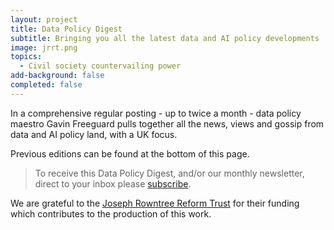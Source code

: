 ```yaml
---
layout: project
title: Data Policy Digest
subtitle: Bringing you all the latest data and AI policy developments
image: jrrt.png
topics:
  - Civil society countervailing power
add-background: false
completed: false
---
```

In a comprehensive regular posting - up to twice a month -  data policy maestro Gavin Freeguard pulls together all the news, views and gossip from data and AI policy land, with a UK focus. 

<!--more-->

Previous editions can be found at the bottom of this page.

> To receive this Data Policy Digest, and/or our monthly newsletter, direct to your inbox please [subscribe](https://connectedbydata.us21.list-manage.com/subscribe?u=7c03d6a429375c9cc2eef194f&id=3c200de804).

We are grateful to the [Joseph Rowntree Reform Trust](https://www.jrrt.org.uk/) for their funding which contributes to the production of this work.
